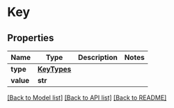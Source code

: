 # Key

## Properties
Name | Type | Description | Notes
------------ | ------------- | ------------- | -------------
**type** | [**KeyTypes**](KeyTypes.md) |  | 
**value** | **str** |  | 

[[Back to Model list]](../README.md#documentation-for-models) [[Back to API list]](../README.md#documentation-for-api-endpoints) [[Back to README]](../README.md)


